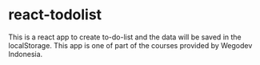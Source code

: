 # react-todolist

This is a react app to create to-do-list and the data will be saved in the localStorage.
This app is one of part of the courses provided by Wegodev Indonesia.
